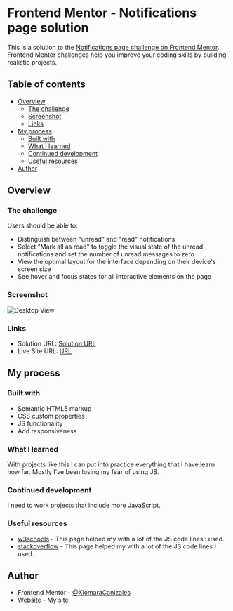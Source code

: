 # Frontend Mentor - Notifications page solution

This is a solution to the [Notifications page challenge on Frontend Mentor](https://www.frontendmentor.io/challenges/notifications-page-DqK5QAmKbC). Frontend Mentor challenges help you improve your coding skills by building realistic projects. 

## Table of contents

- [Overview](#overview)
  - [The challenge](#the-challenge)
  - [Screenshot](#screenshot)
  - [Links](#links)
- [My process](#my-process)
  - [Built with](#built-with)
  - [What I learned](#what-i-learned)
  - [Continued development](#continued-development)
  - [Useful resources](#useful-resources)
- [Author](#author)


## Overview

### The challenge

Users should be able to:

- Distinguish between "unread" and "read" notifications
- Select "Mark all as read" to toggle the visual state of the unread notifications and set the number of unread messages to zero
- View the optimal layout for the interface depending on their device's screen size
- See hover and focus states for all interactive elements on the page

### Screenshot
![Desktop View](XiomaraCanizales/frontend-mentor-projects/notifications-page-main/docs/screenshoots/desktop-view.png "Desktop View")
<!-- 
- [Desktop View](https://github.com/XiomaraCanizales/frontend-mentor-projects/blob/d0a2c55099c8cff639b56606f5fa55b34551a85a/notifications-page-main/docs/screenshoots/desktop-view.png)
- [Mobile View](https://github.com/XiomaraCanizales/frontend-mentor-projects/blob/d0a2c55099c8cff639b56606f5fa55b34551a85a/notifications-page-main/docs/screenshoots/mobile-view.png) -->

### Links

- Solution URL: [Solution URL](https://github.com/XiomaraCanizales/frontend-mentor-projects/tree/main/notifications-page-main)
- Live Site URL: [URL](https://xiomaracanizales.github.io/frontend-mentor-projects/notifications-page-main/docs/index.html)

## My process

### Built with

- Semantic HTML5 markup
- CSS custom properties
- JS functionality
- Add responsiveness


### What I learned

With projects like this I can put into practice everything that I have learn how far. 
Mostly I've been losing my fear of using JS. 


### Continued development

 I need to work projects that include more JavaScript.


### Useful resources

- [w3schools](https://www.w3schools.com/jsref/prop_style_display.asp) - This page helped my with a lot of the JS code lines I used.
- [stackoverflow](https://stackoverflow.com/questions/195951/how-can-i-change-an-elements-class-with-javascript) - This page helped my with a lot of the JS code lines I used.

## Author

- Frontend Mentor - [@XiomaraCanizales](https://www.frontendmentor.io/profile/XiomaraCanizales)
- Website - [My site](https://xiomaracanizales.github.io/portfolio/)
